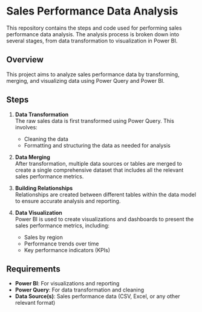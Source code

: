 # Sales Performance Data Analysis

This repository contains the steps and code used for performing sales performance data analysis. The analysis process is broken down into several stages, from data transformation to visualization in Power BI.

## Overview

This project aims to analyze sales performance data by transforming, merging, and visualizing data using Power Query and Power BI.

## Steps

1. **Data Transformation**  
   The raw sales data is first transformed using Power Query. This involves:
   - Cleaning the data
   - Formatting and structuring the data as needed for analysis

2. **Data Merging**  
   After transformation, multiple data sources or tables are merged to create a single comprehensive dataset that includes all the relevant sales performance metrics.

3. **Building Relationships**  
   Relationships are created between different tables within the data model to ensure accurate analysis and reporting.

4. **Data Visualization**  
   Power BI is used to create visualizations and dashboards to present the sales performance metrics, including:
   - Sales by region
   - Performance trends over time
   - Key performance indicators (KPIs)

## Requirements

- **Power BI**: For visualizations and reporting
- **Power Query**: For data transformation and cleaning
- **Data Source(s)**: Sales performance data (CSV, Excel, or any other relevant format)
